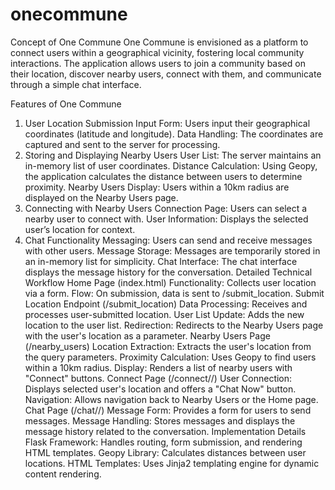 # onecommune

Concept of One Commune
One Commune is envisioned as a platform to connect users within a geographical vicinity, fostering local community interactions. The application allows users to join a community based on their location, discover nearby users, connect with them, and communicate through a simple chat interface.

Features of One Commune
1. User Location Submission
Input Form: Users input their geographical coordinates (latitude and longitude).
Data Handling: The coordinates are captured and sent to the server for processing.
2. Storing and Displaying Nearby Users
User List: The server maintains an in-memory list of user coordinates.
Distance Calculation: Using Geopy, the application calculates the distance between users to determine proximity.
Nearby Users Display: Users within a 10km radius are displayed on the Nearby Users page.
3. Connecting with Nearby Users
Connection Page: Users can select a nearby user to connect with.
User Information: Displays the selected user’s location for context.
4. Chat Functionality
Messaging: Users can send and receive messages with other users.
Message Storage: Messages are temporarily stored in an in-memory list for simplicity.
Chat Interface: The chat interface displays the message history for the conversation.
Detailed Technical Workflow
Home Page (index.html)
Functionality: Collects user location via a form.
Flow: On submission, data is sent to /submit_location.
Submit Location Endpoint (/submit_location)
Data Processing: Receives and processes user-submitted location.
User List Update: Adds the new location to the user list.
Redirection: Redirects to the Nearby Users page with the user's location as a parameter.
Nearby Users Page (/nearby_users)
Location Extraction: Extracts the user's location from the query parameters.
Proximity Calculation: Uses Geopy to find users within a 10km radius.
Display: Renders a list of nearby users with "Connect" buttons.
Connect Page (/connect/<latitude>/<longitude>)
User Connection: Displays selected user's location and offers a "Chat Now" button.
Navigation: Allows navigation back to Nearby Users or the Home page.
Chat Page (/chat/<latitude>/<longitude>)
Message Form: Provides a form for users to send messages.
Message Handling: Stores messages and displays the message history related to the conversation.
Implementation Details
Flask Framework: Handles routing, form submission, and rendering HTML templates.
Geopy Library: Calculates distances between user locations.
HTML Templates: Uses Jinja2 templating engine for dynamic content rendering.
